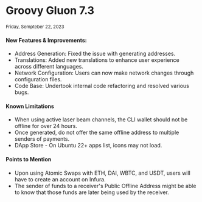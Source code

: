 # Groovy Gluon 7.3

<sub>Friday, Sempteber 22, 2023</sub>

#### New Features & Improvements:

- Address Generation: Fixed the issue with generating addresses.
- Translations: Added new translations to enhance user experience across different languages.
- Network Configuration: Users can now make network changes through configuration files.
- Code Base: Undertook internal code refactoring and resolved various bugs.

#### Known Limitations
- When using active laser beam channels, the CLI wallet should not be offline for over 24 hours.
- Once generated, do not offer the same offline address to multiple senders of payments.
- DApp Store - On Ubuntu 22+ apps list, icons may not load.

#### Points to Mention
- Upon using Atomic Swaps with ETH, DAI, WBTC, and USDT, users will have to create an account on Infura.
- The sender of funds to a receiver's Public Offline Address might be able to know that those funds are later being used by the receiver.
